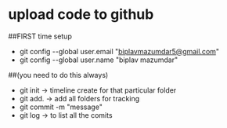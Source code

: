 # upload code to github

##FIRST time setup
* git config --global user.email "biplavmazumdar5@gmail.com"
* git config --global user.name "biplav mazumdar"

##(you need to do this always)
* git init -> timeline create for that particular folder
* git add. -> add all folders for tracking
* git commit -m "message"
* git log -> to list all the comits
